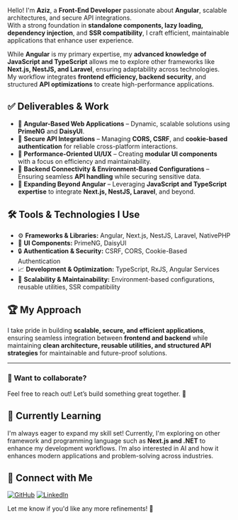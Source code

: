 Hello! I'm **Aziz**, a **Front-End Developer** passionate about **Angular**, scalable architectures, and secure API integrations.  
With a strong foundation in **standalone components, lazy loading, dependency injection**, and **SSR compatibility**, I craft efficient, maintainable applications that enhance user experience.  

While **Angular** is my primary expertise, my **advanced knowledge of JavaScript and TypeScript** allows me to explore other frameworks like **Next.js, NestJS, and Laravel**, ensuring adaptability across technologies.  
My workflow integrates **frontend efficiency, backend security**, and structured **API optimizations** to create high-performance applications.  

## ✅ Deliverables & Work  
- 🔹 **Angular-Based Web Applications** – Dynamic, scalable solutions using **PrimeNG** and **DaisyUI**.  
- 🔹 **Secure API Integrations** – Managing **CORS, CSRF**, and **cookie-based authentication** for reliable cross-platform interactions.  
- 🔹 **Performance-Oriented UI/UX** – Creating **modular UI components** with a focus on efficiency and maintainability.  
- 🔹 **Backend Connectivity & Environment-Based Configurations** – Ensuring seamless **API handling** while securing sensitive data.  
- 🔹 **Expanding Beyond Angular** – Leveraging **JavaScript and TypeScript expertise** to integrate **Next.js, NestJS, Laravel**, and beyond.  

## 🛠 Tools & Technologies I Use  
- ⚙ **Frameworks & Libraries:** Angular, Next.js, NestJS, Laravel, NativePHP  
- 🎨 **UI Components:** PrimeNG, DaisyUI  
- 🔒 **Authentication & Security:** CSRF, CORS, Cookie-Based Authentication  
- 📈 **Development & Optimization:** TypeScript, RxJS, Angular Services  
- 🔗 **Scalability & Maintainability:** Environment-based configurations, reusable utilities, SSR compatibility  

## 🏆 My Approach  
I take pride in building **scalable, secure, and efficient applications**, ensuring seamless integration between **frontend and backend** while maintaining **clean architecture, reusable utilities, and structured API strategies** for maintainable and future-proof solutions.  

---

### 🌟 Want to collaborate?  
Feel free to reach out! Let’s build something great together. 🚀

## 🌱 Currently Learning
I'm always eager to expand my skill set! Currently, I'm exploring on other framework and programming language such as **Next.js and .NET** to enhance my development workflows.
I’m also interested in AI and how it enhances modern applications and problem-solving across industries.

## 🔗 Connect with Me
[![GitHub](https://img.shields.io/badge/GitHub-Profile-blue?style=flat&logo=github)](https://github.com/aziz07cy)
[![LinkedIn](https://img.shields.io/badge/LinkedIn-Profile-blue?style=flat&logo=linkedin)](https://linkedin.com/in/azizmuslim78)
<!--
## 📊 GitHub Stats
![Aziz's GitHub stats](https://github-readme-stats.vercel.app/api?username=aziz07cy&show_icons=true&theme=radical)

---
-->

Let me know if you'd like any more refinements! 🚀
